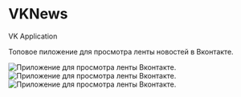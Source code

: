 # VKNews
VK Application

Топовое пиложение для просмотра ленты новостей в Вконтакте.

<img src="https://c.radikal.ru/c08/2005/26/050879a61c47t.jpg" alt="Приложение для просмотра ленты Вконтакте."> <img src="http://c.radikal.ru/c02/2005/e5/c9fd6ac31821t.jpg" alt="Приложение для просмотра ленты Вконтакте."> <img src="http://d.radikal.ru/d34/2005/4f/83b431d66348t.jpg" alt="Приложение для просмотра ленты Вконтакте."> 
